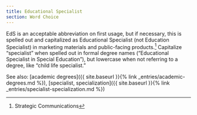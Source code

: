 ```yaml
---
title: Educational Specialist
section: Word Choice
---
```

EdS is an acceptable abbreviation on first usage, but if necessary, this is spelled out and capitalized as Educational Specialist (not Education Specialist) in marketing materials and public-facing products.[^43] Capitalize “specialist” when spelled out in formal degree names (“Educational Specialist in Special Education”), but lowercase when not referring to a degree, like “child life specialist.”

See also: [academic degrees]({{ site.baseurl }}{% link _entries/academic-degrees.md %}), [specialist, specialization]({{ site.baseurl }}{% link _entries/specialist-specialization.md %})

[^43]: Strategic Communications